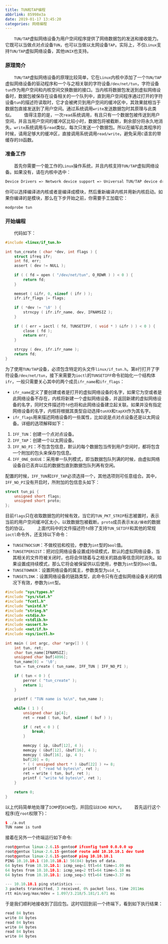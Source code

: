 ```yaml
---
title: TUN和TAP编程
abbrlink: 85998e3a
date: 2019-01-17 13:45:20
categories: 网络编程
---
```

&emsp;&emsp;`TUN/TAP`虚拟网络设备为用户空间程序提供了网络数据包的发送和接收能力。它既可以当做点对点设备`TUN`，也可以当做以太网设备`TAP`。实际上，不仅`Linux`支持`TUN/TAP`虚拟网络设备，其他`UNIX`也支持。<!--more-->

### 原理简介

&emsp;&emsp;`TUN/TAP`虚拟网络设备的原理比较简单，它在`Linux`内核中添加了一个`TUN/TAP`虚拟网络设备的驱动程序和一个与之相关联的字符设备`/dev/net/tun`，字符设备`tun`作为用户空间和内核空间交换数据的接口。当内核将数据包发送到虚拟网络设备时，数据包被保存在设备相关的一个队列中，直到用户空间程序通过打开的字符设备`tun`的描述符读取时，它才会被拷贝到用户空间的缓冲区中，其效果就相当于数据包直接发送到了用户空间。通过系统调用`write`发送数据包时其原理与此类似。
&emsp;&emsp;值得注意的是，一次`read`系统调用，有且只有一个数据包被传送到用户空间，并且当用户空间的缓冲区比较小时，数据包将被截断，剩余部分将永久地消失。`write`系统调用与`read`类似，每次只发送一个数据包。所以在编写此类程序的时候，请用足够大的缓冲区，直接调用系统调用`read/write`，避免采用`C`语言的带缓存的`IO`函数。

### 准备工作

&emsp;&emsp;首先你需要一个能工作的`Linux`操作系统，并且内核支持`TUN/TAP`虚拟网络设备。如果没有，请在内核中选中：

``` bash
Device Drivers => Network device support => Universal TUN/TAP device driver support
```

你可以选择编译进内核或者是编译成模块，然后重新编译内核并用新内核启动。如果你编译的是模块，那么在下步开始之前，你需要手工加载它：

``` bash
modprobe tun
```

### 开始编程

&emsp;&emsp;代码如下：

``` c
#include <linux/if_tun.h>
​
int tun_create ( char *dev, int flags ) {
    struct ifreq ifr;
    int fd, err;
    assert ( dev != NULL );
​
    if ( ( fd = open ( "/dev/net/tun", O_RDWR ) ) < 0 ) {
        return fd;
    }
​
    memset ( &ifr, 0, sizeof ( ifr ) );
    ifr.ifr_flags |= flags;
​
    if ( *dev != '\0' ) {
        strncpy ( ifr.ifr_name, dev, IFNAMSIZ );
    }
​
    if ( ( err = ioctl ( fd, TUNSETIFF, ( void * ) &ifr ) ) < 0 ) {
        close ( fd );
        return err;
    }
​
    strcpy ( dev, ifr.ifr_name );
    return fd;
}
```

为了使用`TUN/TAP`设备，必须包含特定的头文件`linux/if_tun.h`。第`8`行打开了字符设备`/dev/net/tun`，接下来需要为`ioctl`的`TUNSETIFF`命令初始化一个结构体`ifr`，一般只需要关心其中的两个成员`ifr_name`和`ifr_flags`：

- `ifr_name`定义了要创建或者是打开的虚拟网络设备的名字，如果它为空或者是此网络设备不存在，内核将新建一个虚拟网络设备，并返回新建的虚拟网络设备的名字，同时文件描述符`fd`也将和此网络设备建立起关联。如果并没有指定网络设备的名字，内核将根据其类型自动选择`tunXX`和`tapXX`作为其名字。
- `ifr_flags`用来描述网络设备的一些属性，比如说是点对点设备还是以太网设备。详细的选项解释如下：

1. `IFF_TUN`：创建一个点对点设备。
2. `IFF_TAP`：创建一个以太网设备。
3. `IFF_NO_PI`：不包含包信息，默认的每个数据包当传到用户空间时，都将包含一个附加的包头来保存包信息。
4. `IFF_ONE_QUEUE`：采用单一队列模式，即当数据包队列满的时候，由虚拟网络设备自已丢弃以后的数据包直到数据包队列再有空闲。

配置的时候，`IFF_TUN`和`IFF_TAP`必须选择一个，其他选项则可任意组合。其中，`IFF_NO_PI`没有开启时，所附加的包信息头如下：

``` c
struct tun_pi {
    unsigned short flags;
    unsigned short proto;
};
```

目前`flags`只在收取数据包的时候有效，当它的`TUN_PKT_STRIP`标志被置时，表示当前的用户空间缓冲区太小，以致数据包被截断。`proto`成员表示`发送/接收`的数据包的协议。
&emsp;&emsp;上面代码中的文件描述符`fd`除了支持`TUN_SETIFF`和其他的常规`ioctl`命令外，还支持以下命令：

- `TUNSETNOCSUM`：不做校验和校验，参数为`int`型的`bool`值。
- `TUNSETPERSIST`：把对应网络设备设置成持续模式，默认的虚拟网络设备，当其相关的文件符被关闭时，也将会伴随着与之相关的路由等信息同时消失。如果设置成持续模式，那么它将会被保留供以后使用，参数为`int`型的`bool`值。
- `TUNSETOWNER`：设置网络设备的属主，参数类型为`uid_t`。
- `TUNSETLINK`：设置网络设备的链路类型，此命令只有在虚拟网络设备关闭的情况下有效，参数为`int`型。

``` cpp
#include "sys/types.h"
#include "sys/stat.h"
#include "fcntl.h"
#include "unistd.h"
#include "string.h"
#include <stdio.h>
#include <stdlib.h>
#include <assert.h>
#include <net/if.h>
#include <sys/ioctl.h>
​
int main ( int argc, char *argv[] ) {
    int tun, ret;
    char tun_name[IFNAMSIZ];
    unsigned char buf[4096];
    tun_name[0] = '\0';
    tun = tun_create ( tun_name, IFF_TUN | IFF_NO_PI );
​
    if ( tun < 0 ) {
        perror ( "tun_create" );
        return 1;
    }
​
    printf ( "TUN name is %s\n", tun_name );
​
    while ( 1 ) {
        unsigned char ip[4];
        ret = read ( tun, buf, sizeof ( buf ) );
​
        if ( ret < 0 ) {
            break;
        }
​
        memcpy ( ip, &buf[12], 4 );
        memcpy ( &buf[12], &buf[16], 4 );
        memcpy ( &buf[16], ip, 4 );
        buf[20] = 0;
        * ( ( unsigned short * ) &buf[22] ) += 8;
        printf ( "read %d bytes\n", ret );
        ret = write ( tun, buf, ret );
        printf ( "write %d bytes\n", ret );
    }
​
    return 0;
}
```

以上代码简单地处理了`ICMP`的`ECHO`包，并回应以`ECHO REPLY`。
&emsp;&emsp;首先运行这个程序(在`root`权限下)：

``` cpp
$ ./a.out
TUN name is tun0
```

接着在另外一个终端运行如下命令:

``` cpp
root@gentux linux-2.6.15-gentoo# ifconfig tun0 0.0.0.0 up
root@gentux linux-2.6.15-gentoo# route add 10.10.10.1 dev tun0
root@gentux linux-2.6.15-gentoo# ping 10.10.10.1
PING 10.10.10.1 (10.10.10.1) 56(84) bytes of data.
64 bytes from 10.10.10.1: icmp_seq=1 ttl=64 time=1.09 ms
64 bytes from 10.10.10.1: icmp_seq=2 ttl=64 time=5.18 ms
64 bytes from 10.10.10.1: icmp_seq=3 ttl=64 time=3.37 ms
​
--- 10.10.10.1 ping statistics ---
3 packets transmitted, 3 received, 0% packet loss, time 2011ms
rtt min/avg/max/mdev = 1.097/3.218/5.181/1.671 ms
```

于是我们顺利地接收到了回应包。这时切回到前一个终端下，看到如下执行结果：

``` cpp
read 84 bytes
write 84 bytes
read 84 bytes
write 84 bytes
read 84 bytes
write 84 bytes
```